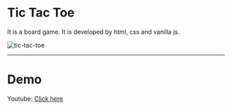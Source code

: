 # Tic Tac Toe
It is a board game. It is developed by html, css and vanilla js.

<img src="https://firebasestorage.googleapis.com/v0/b/my-portfolio-c711c.appspot.com/o/projects%2Ftic-tac-toe.png?alt=media&token=61c18c81-7973-4a6b-88bb-1e7d2200411d" alt="tic-tac-toe">

___
# Demo
Youtube: [Click here](https://youtu.be/sf-qr4CmleY)
